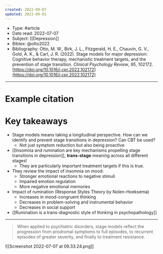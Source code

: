 ```yaml
---
created: 2022-09-07
updated: 2023-09-01
---
```

* Type: #article
* Date read: 2022-07-07
* Subject: [[Depression]]
* Bibtex: @otto2022
* Bibliography: Otto, M. W., Birk, J. L., Fitzgerald, H. E., Chauvin, G. V., Gold, A. K., & Carl, J. R. (2022). Stage models for major depression: Cognitive behavior therapy, mechanistic treatment targets, and the prevention of stage transition. _Clinical Psychology Review_, _95_, 102172. [https://doi.org/10.1016/j.cpr.2022.102172](https://doi.org/10.1016/j.cpr.2022.102172)
---
# Example citation


# Key takeaways
* Stage models means taking a longitudinal perspective. How can we identify and prevent stage transitions in depression? Can CBT be used?
	* Not just symptom reduction but also being proactive
* [[Insomnia and rumination are key mechanisms propelling stage transitions in depression]], **trans-stage** meaning across all different stages!
	* They are particularly important treatment targets if this is true.
* They review the impact of insomnia on mood:
	* Stronger emotional reactions to negative stimuli
	* Impaired emotion regulation
	* More negative emotional memories
* Impact of rumination (Response Styles Theory by Nolen-Hoeksema)
	* Increases in mood-congruent thinking
	* Decreases in problem-solving and instrumental behavior
	* Decreases in social support
* [[Rumination is a trans-diagnostic style of thinking in psychopathology]]

---

> When applied to psychiatric disorders, stage models reflect the progression from prodromal symptoms to full episodes, to recurrent episodes of greater severity, and finally to treatment resistance.

![[Screenshot 2022-07-07 at 09.33.24.png]]


